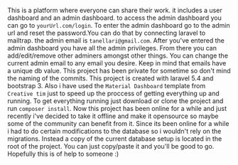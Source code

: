 This is a platform where everyone can share their work. it includes a user dashboard and an admin dashboard. to access the admin dashboard you can go to `yourUrl.com/login`. To enter the admin dashboard go to the admin url and reset the password.You can do that by connecting laravel to mailtrap. the admin email is `tanellari@gmail.com`. After you've entered the admin dashboard you have all the admin privileges. From there you can add/edit/remove other adminers amongst other things. You can change the current admin email to any email you desire. Keep in mind that emails have a unique db value. This project has been private for sometime so don't mind the naming of the commits. This project is created with laravel 5.4 and bootstrap 3. Also i have used the `Material Dashboard` template from `Creative tim` just to speed up the proccess of getting everything up and running. To get everything running just download or clone the project and run `composer install`. Now this project has been online for a while and just recently i've decided to take it offline and make it opensource so maybe some of the community can benefit from it. Since its been online for a while i had to do certain modifications to the database so i wouldn't rely on the migrations. Instead a copy of the current database setup is located in the root of the project. You can just copy/paste it and you'll be good to go. Hopefully this is of help to someone :)
